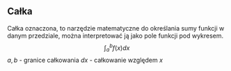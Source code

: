 ## Całka
Całka oznaczona, to narzędzie matematyczne do określania sumy funkcji w danym przedziale, można interpretować ją jako pole funkcji pod wykresem.
$$\int_{a}^{b}f(x)dx$$
$a, b$ - granice całkowania
$dx$ - całkowanie względem $x$

